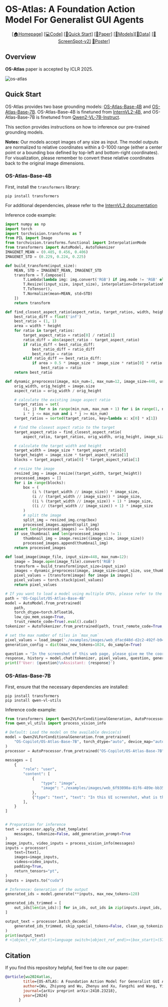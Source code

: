 # OS-Atlas: A Foundation Action Model For Generalist GUI Agents

<div align="center">

[\[🏠Homepage\]](https://osatlas.github.io) [\[💻Code\]](https://github.com/OS-Copilot/OS-Atlas) [\[🚀Quick Start\]](#quick-start) [\[📗Paper\]](https://arxiv.org/abs/2410.23218) [\[🤗Models\]](https://huggingface.co/collections/OS-Copilot/os-atlas-67246e44003a1dfcc5d0d045)[\[🤗Data\]](https://huggingface.co/datasets/OS-Copilot/OS-Atlas-data) [\[🤗ScreenSpot-v2\]](https://huggingface.co/datasets/OS-Copilot/ScreenSpot-v2) [📝Poster\]](https://github.com/OS-Copilot/OS-Atlas/assets/OS-Atlas-Poster.pdf)

</div>

## Overview

**OS-Atlas** paper is accepted by ICLR 2025.

![os-atlas](https://github.com/user-attachments/assets/cf2ee020-5e15-4087-9a7e-75cc43662494)

<!-- ## TODO List
- [] 
- [ ]
- [ ]
- [ ] -->

## Quick Start
OS-Atlas provides two base grounding models: [OS-Atlas-Base-4B](https://huggingface.co/OS-Copilot/OS-Atlas-Base-4B) and [OS-Atlas-Base-7B](https://huggingface.co/OS-Copilot/OS-Atlas-Base-7B). OS-Atlas-Base-4B is finetuned from [InternVL2-4B](https://huggingface.co/OpenGVLab/InternVL2-4B), and OS-Atlas-Base-7B is finetuned from [Qwen2-VL-7B-Instruct](https://huggingface.co/Qwen/Qwen2-VL-7B-Instruct).

This section provides instructions on how to inference our pre-trained grounding models.

**Notes:** Our models accept images of any size as input. The model outputs are normalized to relative coordinates within a 0-1000 range (either a center point or a bounding box defined by top-left and bottom-right coordinates). For visualization, please remember to convert these relative coordinates back to the original image dimensions.

### OS-Atlas-Base-4B
First, install the `transformers` library:
```
pip install transformers
```
For additional dependencies, please refer to the [InternVL2 documentation](https://internvl.readthedocs.io/en/latest/get_started/installation.html)

Inference code example:
```python
import numpy as np
import torch
import torchvision.transforms as T
from PIL import Image
from torchvision.transforms.functional import InterpolationMode
from transformers import AutoModel, AutoTokenizer
IMAGENET_MEAN = (0.485, 0.456, 0.406)
IMAGENET_STD = (0.229, 0.224, 0.225)

def build_transform(input_size):
    MEAN, STD = IMAGENET_MEAN, IMAGENET_STD
    transform = T.Compose([
        T.Lambda(lambda img: img.convert('RGB') if img.mode != 'RGB' else img),
        T.Resize((input_size, input_size), interpolation=InterpolationMode.BICUBIC),
        T.ToTensor(),
        T.Normalize(mean=MEAN, std=STD)
    ])
    return transform

def find_closest_aspect_ratio(aspect_ratio, target_ratios, width, height, image_size):
    best_ratio_diff = float('inf')
    best_ratio = (1, 1)
    area = width * height
    for ratio in target_ratios:
        target_aspect_ratio = ratio[0] / ratio[1]
        ratio_diff = abs(aspect_ratio - target_aspect_ratio)
        if ratio_diff < best_ratio_diff:
            best_ratio_diff = ratio_diff
            best_ratio = ratio
        elif ratio_diff == best_ratio_diff:
            if area > 0.5 * image_size * image_size * ratio[0] * ratio[1]:
                best_ratio = ratio
    return best_ratio

def dynamic_preprocess(image, min_num=1, max_num=12, image_size=448, use_thumbnail=False):
    orig_width, orig_height = image.size
    aspect_ratio = orig_width / orig_height

    # calculate the existing image aspect ratio
    target_ratios = set(
        (i, j) for n in range(min_num, max_num + 1) for i in range(1, n + 1) for j in range(1, n + 1) if
        i * j <= max_num and i * j >= min_num)
    target_ratios = sorted(target_ratios, key=lambda x: x[0] * x[1])

    # find the closest aspect ratio to the target
    target_aspect_ratio = find_closest_aspect_ratio(
        aspect_ratio, target_ratios, orig_width, orig_height, image_size)

    # calculate the target width and height
    target_width = image_size * target_aspect_ratio[0]
    target_height = image_size * target_aspect_ratio[1]
    blocks = target_aspect_ratio[0] * target_aspect_ratio[1]

    # resize the image
    resized_img = image.resize((target_width, target_height))
    processed_images = []
    for i in range(blocks):
        box = (
            (i % (target_width // image_size)) * image_size,
            (i // (target_width // image_size)) * image_size,
            ((i % (target_width // image_size)) + 1) * image_size,
            ((i // (target_width // image_size)) + 1) * image_size
        )
        # split the image
        split_img = resized_img.crop(box)
        processed_images.append(split_img)
    assert len(processed_images) == blocks
    if use_thumbnail and len(processed_images) != 1:
        thumbnail_img = image.resize((image_size, image_size))
        processed_images.append(thumbnail_img)
    return processed_images

def load_image(image_file, input_size=448, max_num=12):
    image = Image.open(image_file).convert('RGB')
    transform = build_transform(input_size=input_size)
    images = dynamic_preprocess(image, image_size=input_size, use_thumbnail=True, max_num=max_num)
    pixel_values = [transform(image) for image in images]
    pixel_values = torch.stack(pixel_values)
    return pixel_values

# If you want to load a model using multiple GPUs, please refer to the `Multiple GPUs` section.
path = 'OS-Copilot/OS-Atlas-Base-4B'
model = AutoModel.from_pretrained(
    path,
    torch_dtype=torch.bfloat16,
    low_cpu_mem_usage=True,
    trust_remote_code=True).eval().cuda()
tokenizer = AutoTokenizer.from_pretrained(path, trust_remote_code=True, use_fast=False)

# set the max number of tiles in `max_num`
pixel_values = load_image('./examples/images/web_dfacd48d-d2c2-492f-b94c-41e6a34ea99f.png', max_num=6).to(torch.bfloat16).cuda()
generation_config = dict(max_new_tokens=1024, do_sample=True)

question = "In the screenshot of this web page, please give me the coordinates of the element I want to click on according to my instructions(with point).\n\"'Champions League' link\""
response, history = model.chat(tokenizer, pixel_values, question, generation_config, history=None, return_history=True)
print(f'User: {question}\nAssistant: {response}')
```


### OS-Atlas-Base-7B
First, ensure that the necessary dependencies are installed:
```
pip install transformers
pip install qwen-vl-utils
```

Inference code example:
```python
from transformers import Qwen2VLForConditionalGeneration, AutoProcessor
from qwen_vl_utils import process_vision_info

# Default: Load the model on the available device(s)
model = Qwen2VLForConditionalGeneration.from_pretrained(
    "OS-Copilot/OS-Atlas-Base-7B", torch_dtype="auto", device_map="auto"
)
processor = AutoProcessor.from_pretrained("OS-Copilot/OS-Atlas-Base-7B")

messages = [
    {
        "role": "user",
        "content": [
            {
                "type": "image",
                "image": "./examples/images/web_6f93090a-81f6-489e-bb35-1a2838b18c01.png",
            },
            {"type": "text", "text": "In this UI screenshot, what is the position of the element corresponding to the command \"switch language of current page\" (with bbox)?"},
        ],
    }
]


# Preparation for inference
text = processor.apply_chat_template(
    messages, tokenize=False, add_generation_prompt=True
)
image_inputs, video_inputs = process_vision_info(messages)
inputs = processor(
    text=[text],
    images=image_inputs,
    videos=video_inputs,
    padding=True,
    return_tensors="pt",
)
inputs = inputs.to("cuda")

# Inference: Generation of the output
generated_ids = model.generate(**inputs, max_new_tokens=128)

generated_ids_trimmed = [
    out_ids[len(in_ids):] for in_ids, out_ids in zip(inputs.input_ids, generated_ids)
]

output_text = processor.batch_decode(
    generated_ids_trimmed, skip_special_tokens=False, clean_up_tokenization_spaces=False
)
print(output_text)
# <|object_ref_start|>language switch<|object_ref_end|><|box_start|>(576,12),(592,42)<|box_end|><|im_end|>
```


## Citation
If you find this repository helpful, feel free to cite our paper:
```bibtex
@article{wu2024atlas,
        title={OS-ATLAS: A Foundation Action Model for Generalist GUI Agents},
        author={Wu, Zhiyong and Wu, Zhenyu and Xu, Fangzhi and Wang, Yian and Sun, Qiushi and Jia, Chengyou and Cheng, Kanzhi and Ding, Zichen and Chen, Liheng and Liang, Paul Pu and others},
        journal={arXiv preprint arXiv:2410.23218},
        year={2024}
      }
```
